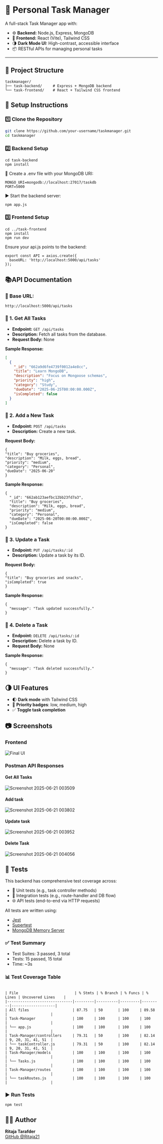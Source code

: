 # 📝 Personal Task Manager

A full-stack Task Manager app with:

- ⚙️ **Backend:** Node.js, Express, MongoDB
- 🎨 **Frontend:** React (Vite), Tailwind CSS
- 🌗 **Dark Mode UI:** High-contrast, accessible interface
- 📦 RESTful APIs for managing personal tasks

---

## 📁 Project Structure
```
taskmanager/
├── task-backend/     # Express + MongoDB backend
└── task-frontend/    # React + Tailwind CSS frontend
 ``` 
## 🚀 Setup Instructions

### 1️⃣ Clone the Repository

```bash
git clone https://github.com/your-username/taskmanager.git
cd taskmanager
```
###  2️⃣ Backend Setup
```
cd task-backend
npm install
```
🔐 Create a .env file with your MongoDB URI:
```
MONGO_URI=mongodb://localhost:27017/taskdb
PORT=5000
```
▶️ Start the backend server:
```
npm app.js
```
### 3️⃣ Frontend Setup
```
cd ../task-frontend
npm install
npm run dev
```
Ensure your api.js points to the backend:
```
export const API = axios.create({
  baseURL: 'http://localhost:5000/api/tasks'
});
```
## 📚API Documentation
### 📌 Base URL:
```
http://localhost:5000/api/tasks
```
### 🔹 1. Get All Tasks

- **Endpoint:** `GET /api/tasks`  
- **Description:** Fetch all tasks from the database.  
- **Request Body:** None  

**Sample Response:**
```json
[
  {
    "_id": "662a9d6fe4739f0012a4e8cc",
    "title": "Learn MongoDB",
    "description": "Focus on Mongoose schemas",
    "priority": "high",
    "category": "Study",
    "dueDate": "2025-06-25T00:00:00.000Z",
    "isCompleted": false
  }
]
```
### 🔹 2. Add a New Task
- **Endpoint:** `POST /api/tasks`
- **Description:** Create a new task.
  
 **Request Body:**
  ```
  {
  "title": "Buy groceries",
  "description": "Milk, eggs, bread",
  "priority": "medium",
  "category": "Personal",
  "dueDate": "2025-06-20"
}
```
 **Sample Response:**
```
{
  "_id": "662ab123aefbc12bb23fd7a3",
  "title": "Buy groceries",
  "description": "Milk, eggs, bread",
  "priority": "medium",
  "category": "Personal",
  "dueDate": "2025-06-20T00:00:00.000Z",
  "isCompleted": false
}
```
### 🔹 3. Update a Task
- **Endpoint:** `PUT /api/tasks/:id`
- **Description:** Update a task by its ID.
  
**Request Body:**
  ```
  {
  "title": "Buy groceries and snacks",
  "isCompleted": true
}
```
**Sample Response:**
```
{
  "message": "Task updated successfully."
}
```
### 🔹 4. Delete a Task
- **Endpoint:** `DELETE /api/tasks/:id`
- **Description:** Delete a task by ID.
- **Request Body:** None

**Sample Response:**
```
{
  "message": "Task deleted successfully."
}
```
## 🌗 UI Features

- 🌓 **Dark mode** with Tailwind CSS
- 🎯 **Priority badges**: low, medium, high
- ✅ **Toggle task completion**

## 📷 Screenshots
### Frontend
![Final UI](https://github.com/user-attachments/assets/2a69adc9-5f20-4622-9446-e08f30094356)

### Postman API Responses

#### Get All Tasks
![Screenshot 2025-06-21 003509](https://github.com/user-attachments/assets/3d717d7f-3e76-4c56-8d39-42dd0d23b877)
#### Add task
![Screenshot 2025-06-21 003802](https://github.com/user-attachments/assets/79f689ef-0a5f-4b50-a436-334f0843ab41)
#### Update task

![Screenshot 2025-06-21 003952](https://github.com/user-attachments/assets/59f08bdd-b6f6-4a67-b9b0-71dbba80618f)
#### Delete Task
![Screenshot 2025-06-21 004056](https://github.com/user-attachments/assets/9eae02c2-aff4-4907-a43f-30d92f2ad964)

## 🧪 Tests

This backend has comprehensive test coverage across:

- 🧩 Unit tests (e.g., task controller methods)
- 🔗 Integration tests (e.g., route-handler and DB flow)
- 🌐 API tests (end-to-end via HTTP requests)

All tests are written using:
- [Jest](https://jestjs.io/)
- [Supertest](https://github.com/visionmedia/supertest)
- [MongoDB Memory Server](https://github.com/nodkz/mongodb-memory-server)

### ✅ Test Summary
- Test Suites: 3 passed, 3 total
- Tests: 15 passed, 15 total
- Time: ~3s

### 📊 Test Coverage Table

```

| File                          | % Stmts | % Branch | % Funcs | % Lines | Uncovered Lines    |
|------------------------------|---------|----------|---------|---------|--------------------|
| All files                    | 87.75   | 50       | 100     | 89.58   |                    |
| Task-Manager                 | 100     | 100      | 100     | 100     |                    |
| └── app.js                   | 100     | 100      | 100     | 100     |                    |
| Task-Manager/controllers     | 79.31   | 50       | 100     | 82.14   | 9, 20, 31, 41, 51  |
| └── taskController.js        | 79.31   | 50       | 100     | 82.14   | 9, 20, 31, 41, 51  |
| Task-Manager/models          | 100     | 100      | 100     | 100     |                    |
| └── Tasks.js                 | 100     | 100      | 100     | 100     |                    |
| Task-Manager/routes          | 100     | 100      | 100     | 100     |                    |
| └── taskRoutes.js            | 100     | 100      | 100     | 100     |                    |
```
### ▶️ Run Tests

```
npm test
```


## 🙋‍♀️ Author

**Ritaja Tarafder**  
[GitHub @Ritaja21](https://github.com/Ritaja21)

